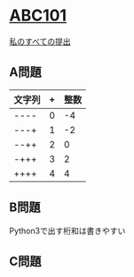 # [ABC101](https://beta.atcoder.jp/contests/abc101/tasks/abc101_b)  
[私のすべての提出](https://beta.atcoder.jp/contests/abc101/submissions?f.Task=&f.Language=&f.Status=&f.User=tokizo)  
  
## A問題  
|文字列 |+ |整数 |  
|---- |----|----|  
|---- |0 |-4 |  
|---+ |1 |-2 |  
|--++ |2 |0 |  
|-+++ |3 |2 |  
|++++ |4 |4 |  
  
## B問題  
Python3で出す桁和は書きやすい  
  
## C問題  
